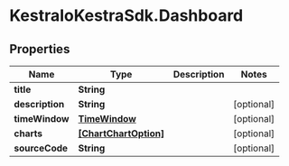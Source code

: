# KestraIoKestraSdk.Dashboard

## Properties

Name | Type | Description | Notes
------------ | ------------- | ------------- | -------------
**title** | **String** |  | 
**description** | **String** |  | [optional] 
**timeWindow** | [**TimeWindow**](TimeWindow.md) |  | [optional] 
**charts** | [**[ChartChartOption]**](ChartChartOption.md) |  | [optional] 
**sourceCode** | **String** |  | [optional] 


